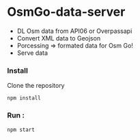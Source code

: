 # OsmGo-data-server
- DL Osm data from API06 or Overpassapi
- Convert XML data to Geojson 
- Porcessing => formated data for Osm Go!
- Serve data


### Install

Clone the repository
```
npm install
```

### Run :
```
npm start
```
